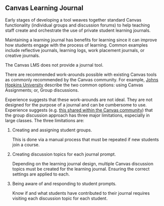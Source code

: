 ## Canvas Learning Journal

Early stages of developing a tool weaves together standard Canvas functionality (individual groups and discussion forums) to help teaching staff create and orchestrate the use of private student learning journals.

Maintaining a learning journal has benefits for learning since it can improve how students engage with the process of learning. Common examples include reflective journals, learning logs, work placement journals, or creative journals. 

The Canvas LMS does not provide a journal tool. 

There are recommended work-arounds possible with existing Canvas tools as commonly recommended by the Canvas community. For example, [Johns Hopkins University](https://support.cldt.jhu.edu/hc/en-us/articles/6629957372045-Journal-Options-in-Canvas) describe the two common options: using Canvas Assignments; or, Group discussions.  

Experience suggests that these work-arounds are not ideal. They are not designed for the purpose of a journal and can be cumbersome to use. Experience suggests (e.g. [this shared within the Canvas community](https://community.canvaslms.com/t5/Idea-Conversations/Implementing-private-journals-into-Canvas/idi-p/444842)) that the group discussion approach has three major limitations, especially in large classes. The three limitations are:

1. Creating and assigning student groups.

   This is done via a manual process that must be repeated if new students join a course.

2. Creating discussion topics for each journal prompt.

   Depending on the learning journal design, multiple Canvas discussion topics must be created for the learning journal. Ensuring the correct settings are applied to each.

3. Being aware of and responding to student prompts.

   Know if and what students have contributed to their journal requires visiting each discussion topic for each student.

